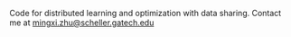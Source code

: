 Code for distributed learning and optimization with data sharing.
Contact me at mingxi.zhu@scheller.gatech.edu
